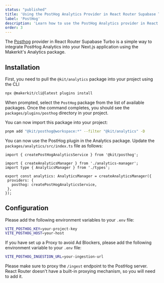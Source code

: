 ```yaml
---
status: "published"
title: 'Using the PostHog Analytics Provider in React Router Supabase Turbo'
label: 'PostHog'
description: 'Learn how to use the PostHog Analytics provider in React Router Supabase Turbo'
order: 3
---
```


The [Posthog](https://posthog.com) provider in React Router Supabase Turbo is a simple way to integrate PostHog Analytics into your Next.js application using the Makerkit's Analytics package.

## Installation

First, you need to pull the `@kit/analytics` package into your project using the CLI

```bash
npx @makerkit/cli@latest plugins install
```

When prompted, select the `PostHog` package from the list of available packages. Once the command completes, you should see the `packages/plugins/posthog` directory in your project.

You can now import this package into your project:

```bash
pnpm add "@kit/posthog@workspace:*" --filter "@kit/analytics" -D
```

You can now use the PostHog plugin in the Analytics package. Update the `packages/analytics/src/index.ts` file as follows:

 ```tsx {% title="packages/analytics/src/index.ts" %}
import { createPostHogAnalyticsService } from '@kit/posthog';

import { createAnalyticsManager } from './analytics-manager';
import type { AnalyticsManager } from './types';

export const analytics: AnalyticsManager = createAnalyticsManager({
  providers: {
    posthog: createPostHogAnalyticsService,
  },
});
```

## Configuration

Please add the following environment variables to your `.env` file:

```bash
VITE_POSTHOG_KEY=your-project-key
VITE_POSTHOG_HOST=your-host
```

If you have set up a Proxy to avoid Ad Blockers, please add the following environment variable to your `.env` file:

```bash
VITE_POSTHOG_INGESTION_URL=your-ingestion-url
```

Please make sure to proxy the `/ingest` endpoint to the PostHog server. React Router doesn't have a built-in proxying mechanism, so you will need to add it.